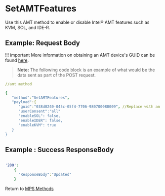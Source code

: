 # SetAMTFeatures

Use this AMT method to enable or disable Intel&reg; AMT features such as KVM, SOL, and IDE-R.

## Example: Request Body

!!! important 
    More information on obtaining an AMT device's GUID can be found [here](../../Topics/guids.md).

>**Note:** The following code block is an example of what would be the data sent as part of the POST request. 

``` yaml
//amt method

{  
   "method":"SetAMTFeatures",
   "payload":{  
      "guid":"038d0240-045c-05f4-7706-980700080009", //Replace with an AMT Device's GUID
      "userConsent":"all"
      "enableSOL": false,
      "enableIDER": false,
      "enableKVM": true
   }
}
```
## Example : Success ResponseBody

``` yaml

'200':
    {
      "ResponseBody":"Updated"
    }

```

Return to [MPS Methods](../indexMPS.md)